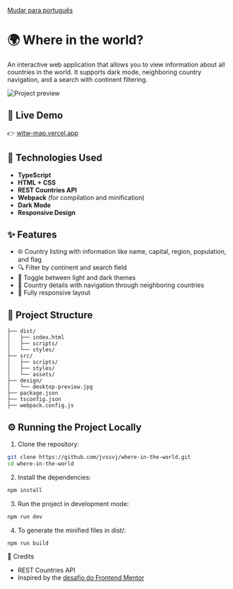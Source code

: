 [Mudar para português](README.md)

# 🌍 Where in the world?

An interactive web application that allows you to view information about all countries in the world. It supports dark mode, neighboring country navigation, and a search with continent filtering.

![Project preview](./design/desktop-preview.jpg)

## 🔗 Live Demo

👉 [witw-map.vercel.app](https://witw-map.vercel.app/)

## 🧰 Technologies Used

- **TypeScript**
- **HTML + CSS**
- **REST Countries API**
- **Webpack** (for compilation and minification)
- **Dark Mode**
- **Responsive Design**

## ✨ Features

- 🌐 Country listing with information like name, capital, region, population, and flag  
- 🔍 Filter by continent and search field  
- 🌙 Toggle between light and dark themes  
- 📍 Country details with navigation through neighboring countries  
- 📱 Fully responsive layout  

## 📁 Project Structure

```
├── dist/
│   ├── index.html
│   ├── scripts/
│   └── styles/
├── src/
│   ├── scripts/
│   ├── styles/
│   └── assets/
├── design/
│   └── desktop-preview.jpg
├── package.json
├── tsconfig.json
├── webpack.config.js
```

## ⚙️ Running the Project Locally

1. Clone the repository:

```bash
git clone https://github.com/jvssvj/where-in-the-world.git
cd where-in-the-world
```

2. Install the dependencies:

```bash
npm install
```

3. Run the project in development mode:

```bash
npm run dev
```

4. To generate the minified files in dist/:

```bash
npm run build
```

🤝 Credits
- REST Countries API
- Inspired by the [desafio do Frontend Mentor](https://www.frontendmentor.io/challenges/rest-countries-api-with-color-theme-switcher-5cacc469fec04111f7b848ca)
